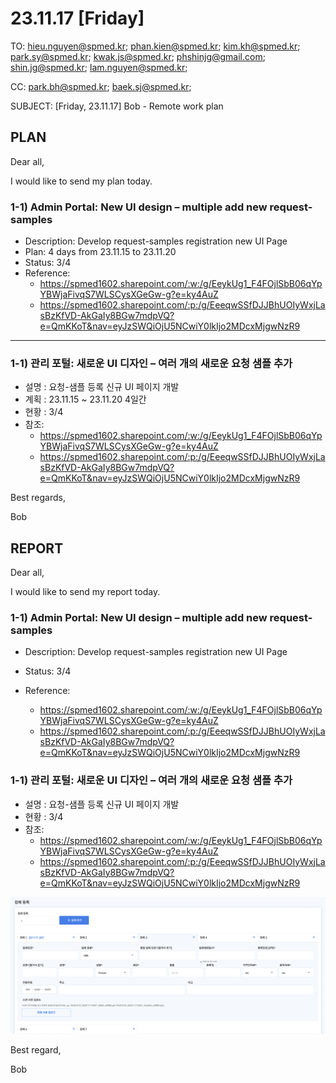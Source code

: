 # 23.11.17 [Friday]

TO: hieu.nguyen@spmed.kr; phan.kien@spmed.kr; kim.kh@spmed.kr; park.sy@spmed.kr; kwak.js@spmed.kr; phshinjg@gmail.com; shin.jg@spmed.kr; lam.nguyen@spmed.kr;

CC: park.bh@spmed.kr; baek.sj@spmed.kr;

SUBJECT: [Friday, 23.11.17] Bob - Remote work plan

## PLAN

Dear all,

I would like to send my plan today.

### 1-1) Admin Portal: New UI design – multiple add new request-samples

- Description: Develop request-samples registration new UI Page
- Plan: 4 days from 23.11.15 to 23.11.20
- Status: 3/4
- Reference:
  - https://spmed1602.sharepoint.com/:w:/g/EeykUg1_F4FOjlSbB06qYpYBWjaFivqS7WLSCysXGeGw-g?e=ky4AuZ
  - https://spmed1602.sharepoint.com/:p:/g/EeeqwSSfDJJBhUOIyWxjLasBzKfVD-AkGaIy8BGw7mdpVQ?e=QmKKoT&nav=eyJzSWQiOjU5NCwiY0lkIjo2MDcxMjgwNzR9

---

### 1-1) 관리 포털: 새로운 UI 디자인 – 여러 개의 새로운 요청 샘플 추가

- 설명 : 요청-샘플 등록 신규 UI 페이지 개발
- 계획 : 23.11.15 ~ 23.11.20 4일간
- 현황 : 3/4
- 참조:
  - https://spmed1602.sharepoint.com/:w:/g/EeykUg1_F4FOjlSbB06qYpYBWjaFivqS7WLSCysXGeGw-g?e=ky4AuZ
  - https://spmed1602.sharepoint.com/:p:/g/EeeqwSSfDJJBhUOIyWxjLasBzKfVD-AkGaIy8BGw7mdpVQ?e=QmKKoT&nav=eyJzSWQiOjU5NCwiY0lkIjo2MDcxMjgwNzR9

Best regards,

Bob

## REPORT

Dear all,

I would like to send my report today.

### 1-1) Admin Portal: New UI design – multiple add new request-samples

- Description: Develop request-samples registration new UI Page
- Status: 3/4
- Reference:

  - https://spmed1602.sharepoint.com/:w:/g/EeykUg1_F4FOjlSbB06qYpYBWjaFivqS7WLSCysXGeGw-g?e=ky4AuZ
  - https://spmed1602.sharepoint.com/:p:/g/EeeqwSSfDJJBhUOIyWxjLasBzKfVD-AkGaIy8BGw7mdpVQ?e=QmKKoT&nav=eyJzSWQiOjU5NCwiY0lkIjo2MDcxMjgwNzR9

### 1-1) 관리 포털: 새로운 UI 디자인 – 여러 개의 새로운 요청 샘플 추가

- 설명 : 요청-샘플 등록 신규 UI 페이지 개발
- 현황 : 3/4
- 참조:
  - https://spmed1602.sharepoint.com/:w:/g/EeykUg1_F4FOjlSbB06qYpYBWjaFivqS7WLSCysXGeGw-g?e=ky4AuZ
  - https://spmed1602.sharepoint.com/:p:/g/EeeqwSSfDJJBhUOIyWxjLasBzKfVD-AkGaIy8BGw7mdpVQ?e=QmKKoT&nav=eyJzSWQiOjU5NCwiY0lkIjo2MDcxMjgwNzR9

![Alt text](image.png)

Best regard,

Bob
